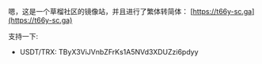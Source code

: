 嗯，这是一个草榴社区的镜像站，并且进行了繁体转简体： [https://t66y-sc.ga](https://t66y-sc.ga)

支持一下:

 - USDT/TRX: TByX3ViJVnbZFrKs1A5NVd3XDUZzi6pdyy

<!--
- 👋 Hi, I’m @t66y-sc
- 👀 I’m interested in ...
- 🌱 I’m currently learning ...
- 💞️ I’m looking to collaborate on ...
- 📫 How to reach me ...

<!---
t66y-sc/t66y-sc is a ✨ special ✨ repository because its `README.md` (this file) appears on your GitHub profile.
You can click the Preview link to take a look at your changes.
--->
